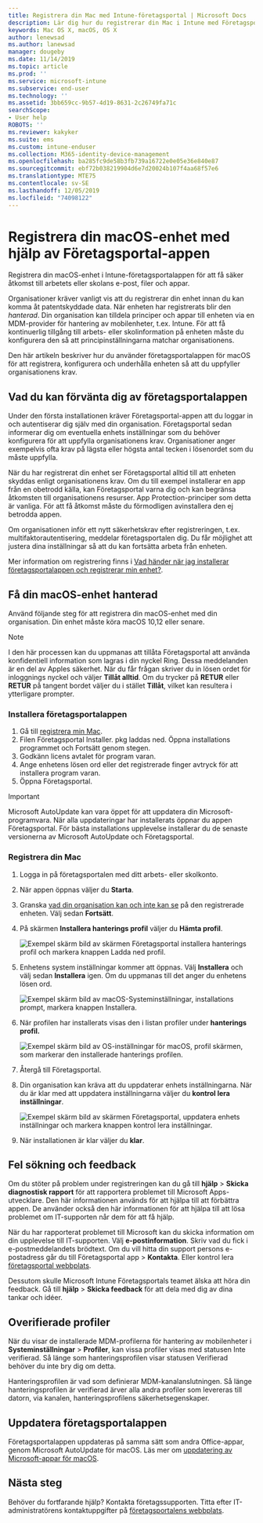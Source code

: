 ```yaml
---
title: Registrera din Mac med Intune-företagsportal | Microsoft Docs
description: Lär dig hur du registrerar din Mac i Intune med Företagsportal-appen.
keywords: Mac OS X, macOS, OS X
author: lenewsad
ms.author: lanewsad
manager: dougeby
ms.date: 11/14/2019
ms.topic: article
ms.prod: ''
ms.service: microsoft-intune
ms.subservice: end-user
ms.technology: ''
ms.assetid: 3bb659cc-9b57-4d19-8631-2c26749fa71c
searchScope:
- User help
ROBOTS: ''
ms.reviewer: kakyker
ms.suite: ems
ms.custom: intune-enduser
ms.collection: M365-identity-device-management
ms.openlocfilehash: ba285fc9de58b3fb739a16722e0e05e36e840e87
ms.sourcegitcommit: ebf72b038219904d6e7d20024b107f4aa68f57e6
ms.translationtype: MTE75
ms.contentlocale: sv-SE
ms.lasthandoff: 12/05/2019
ms.locfileid: "74098122"
---
```

# <a name="enroll-your-macos-device-using-the-company-portal-app"></a>Registrera din macOS-enhet med hjälp av Företagsportal-appen  

Registrera din macOS-enhet i Intune-företagsportalappen för att få säker åtkomst till arbetets eller skolans e-post, filer och appar.

Organisationer kräver vanligt vis att du registrerar din enhet innan du kan komma åt patentskyddade data. När enheten har registrerats blir den *hanterad*. Din organisation kan tilldela principer och appar till enheten via en MDM-provider för hantering av mobilenheter, t.ex. Intune. För att få kontinuerlig tillgång till arbets- eller skolinformation på enheten måste du konfigurera den så att principinställningarna matchar organisationens.  

Den här artikeln beskriver hur du använder företagsportalappen för macOS för att registrera, konfigurera och underhålla enheten så att du uppfyller organisationens krav.  


## <a name="what-to-expect-from-the-company-portal-app"></a>Vad du kan förvänta dig av företagsportalappen

Under den första installationen kräver Företagsportal-appen att du loggar in och autentiserar dig själv med din organisation. Företagsportal sedan informerar dig om eventuella enhets inställningar som du behöver konfigurera för att uppfylla organisationens krav. Organisationer anger exempelvis ofta krav på lägsta eller högsta antal tecken i lösenordet som du måste uppfylla.    

När du har registrerat din enhet ser Företagsportal alltid till att enheten skyddas enligt organisationens krav. Om du till exempel installerar en app från en obetrodd källa, kan Företagsportal varna dig och kan begränsa åtkomsten till organisationens resurser. App Protection-principer som detta är vanliga. För att få åtkomst måste du förmodligen avinstallera den ej betrodda appen. 

Om organisationen inför ett nytt säkerhetskrav efter registreringen, t.ex. multifaktorautentisering, meddelar företagsportalen dig. Du får möjlighet att justera dina inställningar så att du kan fortsätta arbeta från enheten.  

Mer information om registrering finns i [Vad händer när jag installerar företagsportalappen och registrerar min enhet?](what-happens-if-you-install-the-Company-Portal-app-and-enroll-your-device-in-intune-macos.md).  

## <a name="get-your-macos-device-managed"></a>Få din macOS-enhet hanterad  
Använd följande steg för att registrera din macOS-enhet med din organisation. Din enhet måste köra macOS 10,12 eller senare.   

> [!NOTE]
> I den här processen kan du uppmanas att tillåta Företagsportal att använda konfidentiell information som lagras i din nyckel Ring. Dessa meddelanden är en del av Apples säkerhet. När du får frågan skriver du in lösen ordet för inloggnings nyckel och väljer **Tillåt alltid**. Om du trycker på **RETUR** eller **RETUR** på tangent bordet väljer du i stället **Tillåt**, vilket kan resultera i ytterligare prompter.  

### <a name="install-company-portal-app"></a>Installera företagsportalappen  
1. Gå till [registrera min Mac](https://go.microsoft.com/fwlink/?linkid=853070).  
2. Filen Företagsportal Installer. pkg laddas ned. Öppna installations programmet och Fortsätt genom stegen. 
3. Godkänn licens avtalet för program varan. 
4. Ange enhetens lösen ord eller det registrerade finger avtryck för att installera program varan.  
5. Öppna Företagsportal. 

> [!IMPORTANT]
> Microsoft AutoUpdate kan vara öppet för att uppdatera din Microsoft-programvara. När alla uppdateringar har installerats öppnar du appen Företagsportal. För bästa installations upplevelse installerar du de senaste versionerna av Microsoft AutoUpdate och Företagsportal.  


### <a name="enroll-your-mac"></a>Registrera din Mac  


1. Logga in på företagsportalen med ditt arbets- eller skolkonto.  
2. När appen öppnas väljer du **Starta**.  
3. Granska [vad din organisation kan och inte kan se](what-info-can-your-company-see-when-you-enroll-your-device-in-intune.md) på den registrerade enheten. Välj sedan **Fortsätt**.  
4. På skärmen **Installera hanterings profil** väljer du **Hämta profil**.   

    ![Exempel skärm bild av skärmen Företagsportal installera hanterings profil och markera knappen Ladda ned profil.](./media/install-mgmt-profile-mac-1911.PNG)   
5. Enhetens system inställningar kommer att öppnas. Välj **Installera** och välj sedan **Installera** igen. Om du uppmanas till det anger du enhetens lösen ord.  

    ![Exempel skärm bild av macOS-Systeminställningar, installations prompt, markera knappen Installera.](./media/system-preference-install-1911.PNG)  
6. När profilen har installerats visas den i listan profiler under **hanterings profil.**  

   ![Exempel skärm bild av OS-inställningar för macOS, profil skärmen, som markerar den installerade hanterings profilen.](./media/system-preference-verify-1911.PNG)   
7. Återgå till Företagsportal.   
8. Din organisation kan kräva att du uppdaterar enhets inställningarna. När du är klar med att uppdatera inställningarna väljer du **kontrol lera inställningar**.  

    ![Exempel skärm bild av skärmen Företagsportal, uppdatera enhets inställningar och markera knappen kontrol lera inställningar.](./media/update-settings-mac-1911.PNG)  
9. När installationen är klar väljer du **klar**.  


 ## <a name="troubleshooting-and-feedback"></a>Fel sökning och feedback   

Om du stöter på problem under registreringen kan du gå till **hjälp** > **Skicka diagnostisk rapport** för att rapportera problemet till Microsoft Apps-utvecklare. Den här informationen används för att hjälpa till att förbättra appen. De använder också den här informationen för att hjälpa till att lösa problemet om IT-supporten når dem för att få hjälp.  

När du har rapporterat problemet till Microsoft kan du skicka information om din upplevelse till IT-supporten. Välj **e-postinformation**. Skriv vad du fick i e-postmeddelandets brödtext. Om du vill hitta din support persons e-postadress går du till Företagsportal app > **Kontakta**. Eller kontrol lera [företagsportal webbplats](https://go.microsoft.com/fwlink/?linkid=2010980).  
 

Dessutom skulle Microsoft Intune Företagsportals teamet älska att höra din feedback. Gå till **hjälp** > **Skicka feedback** för att dela med dig av dina tankar och idéer.  

## <a name="unverified-profiles"></a>Overifierade profiler  
När du visar de installerade MDM-profilerna för hantering av mobilenheter i **Systeminställningar** > **Profiler**, kan vissa profiler visas med statusen Inte verifierad. Så länge som hanteringsprofilen visar statusen Verifierad behöver du inte bry dig om detta.  

Hanteringsprofilen är vad som definierar MDM-kanalanslutningen. Så länge hanteringsprofilen är verifierad ärver alla andra profiler som levereras till datorn, via kanalen, hanteringsprofilens säkerhetsegenskaper.  

## <a name="updating-the-company-portal-app"></a>Uppdatera företagsportalappen

Företagsportalappen uppdateras på samma sätt som andra Office-appar, genom Microsoft AutoUpdate för macOS. Läs mer om [uppdatering av Microsoft-appar för macOS](https://support.office.com/article/Check-for-Office-for-Mac-updates-automatically-bfd1e497-c24d-4754-92ab-910a4074d7c1).  

## <a name="next-steps"></a>Nästa steg  
Behöver du fortfarande hjälp? Kontakta företagssupporten. Titta efter IT-administratörens kontaktuppgifter på [företagsportalens webbplats](https://go.microsoft.com/fwlink/?linkid=2010980).  



